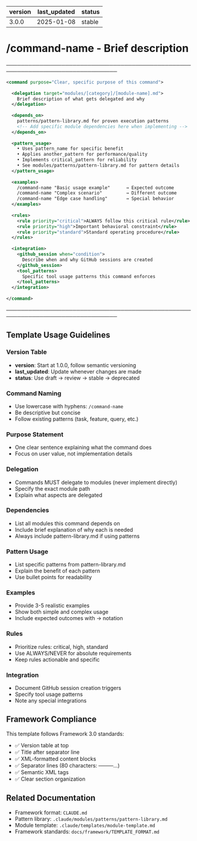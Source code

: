 | version | last_updated | status |
|---------|--------------|--------|
| 3.0.0   | 2025-01-08   | stable |

# /command-name - Brief description

────────────────────────────────────────────────────────────────────────────────

```xml
<command purpose="Clear, specific purpose of this command">
  
  <delegation target="modules/[category]/[module-name].md">
    Brief description of what gets delegated and why
  </delegation>
  
  <depends_on>
    patterns/pattern-library.md for proven execution patterns
    <!-- Add specific module dependencies here when implementing -->
  </depends_on>
  
  <pattern_usage>
    • Uses pattern_name for specific benefit
    • Applies another_pattern for performance/quality
    • Implements critical_pattern for reliability
    • See modules/patterns/pattern-library.md for pattern details
  </pattern_usage>
  
  <examples>
    /command-name "Basic usage example"      → Expected outcome
    /command-name "Complex scenario"         → Different outcome
    /command-name "Edge case handling"       → Special behavior
  </examples>
  
  <rules>
    <rule priority="critical">ALWAYS follow this critical rule</rule>
    <rule priority="high">Important behavioral constraint</rule>
    <rule priority="standard">Standard operating procedure</rule>
  </rules>
  
  <integration>
    <github_session when="condition">
      Describe when and why GitHub sessions are created
    </github_session>
    <tool_patterns>
      Specific tool usage patterns this command enforces
    </tool_patterns>
  </integration>
  
</command>
```

────────────────────────────────────────────────────────────────────────────────

## Template Usage Guidelines

### Version Table
- **version**: Start at 1.0.0, follow semantic versioning
- **last_updated**: Update whenever changes are made
- **status**: Use draft → review → stable → deprecated

### Command Naming
- Use lowercase with hyphens: `/command-name`
- Be descriptive but concise
- Follow existing patterns (task, feature, query, etc.)

### Purpose Statement
- One clear sentence explaining what the command does
- Focus on user value, not implementation details

### Delegation
- Commands MUST delegate to modules (never implement directly)
- Specify the exact module path
- Explain what aspects are delegated

### Dependencies
- List all modules this command depends on
- Include brief explanation of why each is needed
- Always include pattern-library.md if using patterns

### Pattern Usage
- List specific patterns from pattern-library.md
- Explain the benefit of each pattern
- Use bullet points for readability

### Examples
- Provide 3-5 realistic examples
- Show both simple and complex usage
- Include expected outcomes with → notation

### Rules
- Prioritize rules: critical, high, standard
- Use ALWAYS/NEVER for absolute requirements
- Keep rules actionable and specific

### Integration
- Document GitHub session creation triggers
- Specify tool usage patterns
- Note any special integrations

## Framework Compliance

This template follows Framework 3.0 standards:
- ✅ Version table at top
- ✅ Title after separator line
- ✅ XML-formatted content blocks
- ✅ Separator lines (80 characters: ────...)
- ✅ Semantic XML tags
- ✅ Clear section organization

## Related Documentation
- Framework format: `CLAUDE.md`
- Pattern library: `.claude/modules/patterns/pattern-library.md`
- Module template: `.claude/templates/module-template.md`
- Framework standards: `docs/framework/TEMPLATE_FORMAT.md`